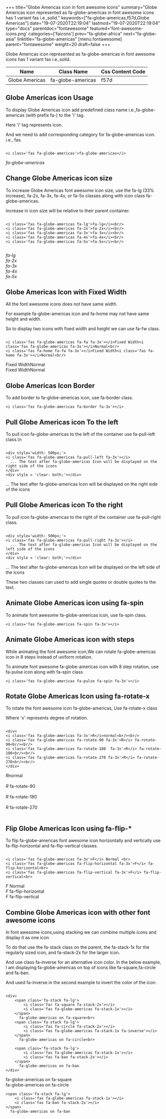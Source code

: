 +++
title="Globe Americas icon in font awesome icons"
summary="Globe Americas icon represented as fa-globe-americas in font awesome icons has 1 variant fas i.e.,solid."
keywords=["fa-globe-americas,f57d,Globe Americas"]
date="19-07-2020T22:19:04"
lastmod="19-07-2020T22:19:04"
type="docs"
parentdoc="fontawesome"
featured='font-awesome-icons.png'
categories=['faicons']
prev="fa-globe-africa"
next="fa-globe-asia"
linktitle="fa-globe-americas"
[menu.fontawesome]
parent="fontawesome"
weight=20
draft=false
+++


Globe Americas icon represented as fa-globe-americas in font awesome icons has 1 variant fas i.e.,solid.

<div class='table-responsive'><table class='table'><thead><tr><th>Name</th><th>Class Name</th><th>Css Content Code</th></tr></thead><tbody><tr><td>Globe Americas</td><td>fa-globe-americas</td><td>f57d</td></tr></tbody></table></div>



## Globe Americas icon Usage

To display Globe Americas icon add predefined class name i.e.,fa-globe-americas (with prefix fa-) to the 'i' tag.

Here 'i' tag represents icon.

And we need to add corresponding category for fa-globe-americas icon. i.e., fas.


```

<i class='fas fa-globe-americas'>fa-globe-americas</i>
```

<i class='fas fa-globe-americas'>fa-globe-americas</i>




## Change Globe Americas icon size
To increase Globe Americas font awesome icon size, use the fa-lg (33% increase), fa-2x, fa-3x, fa-4x, or fa-5x classes along with icon class fa-globe-americas.

Increase in icon size will be relative to their parent container. 

```

<i class='fas fa-globe-americas fa-lg'>fa-lg</i><br/>
<i class='fas fa-globe-americas fa-2x'>fa-2x</i><br/>
<i class='fas fa-globe-americas fa-3x'>fa-3x</i><br/>
<i class='fas fa-globe-americas fa-4x'>fa-4x</i><br/>
<i class='fas fa-globe-americas fa-5x'>fa-5x</i><br/>
            
```

<i class='fas fa-globe-americas fa-lg'>fa-lg</i><br/>
<i class='fas fa-globe-americas fa-2x'>fa-2x</i><br/>
<i class='fas fa-globe-americas fa-3x'>fa-3x</i><br/>
<i class='fas fa-globe-americas fa-4x'>fa-4x</i><br/>
<i class='fas fa-globe-americas fa-5x'>fa-5x</i><br/>
            



## Globe Americas Icon with Fixed Width 

All the font awesome icons does not have same width.

For example fa-globe-americas icon and fa-home may not have same height and width.

So to display two icons with fixed width and height we can use fa-fw class.


```

<i class='fas fa-globe-americas fa-fw fa-3x'></i>Fixed Width<i class='fas fa-globe-americas fa-3x'></i>Normal<br/>
<i class='fas fa-home fa-fw fa-3x'></i>Fixed Width<i class='fas fa-home fa-3x'></i>Normal<br/>
```

<i class='fas fa-globe-americas fa-fw fa-3x'></i>Fixed Width<i class='fas fa-globe-americas fa-3x'></i>Normal<br/>
<i class='fas fa-home fa-fw fa-3x'></i>Fixed Width<i class='fas fa-home fa-3x'></i>Normal<br/>



## Globe Americas Icon Border 

To add border to fa-globe-americas icon, use fa-border class.


```
<i class='fas fa-globe-americas fa-border fa-3x'></i>

```
<i class='fas fa-globe-americas fa-border fa-3x'></i>





## Pull Globe Americas icon To the left

To pull icon fa-globe-americas to the left of the container use fa-pull-left class.\n

```

<div style='width: 500px;'>
<i class='fas fa-globe-americas fa-pull-left fa-3x'></i>
  ... The text after fa-globe-americas Icon will be displayed on the right side of the icons
</div>
<div style = 'clear: both;'></div>
```

<div style='width: 500px;'>
<i class='fas fa-globe-americas fa-pull-left fa-3x'></i>
  ... The text after fa-globe-americas Icon will be displayed on the right side of the icons
</div>
<div style = 'clear: both;'></div>




## Pull Globe Americas icon To the right
To pull icon fa-globe-americas to the right of the container use fa-pull-right class.

```

<div style='width: 500px;'>
<i class='fas fa-globe-americas fa-pull-right fa-3x'></i>
  ... The text after fa-globe-americas Icon will be displayed on the left side of the icons
</div>
<div style = 'clear: both;'></div>
```

<div style='width: 500px;'>
<i class='fas fa-globe-americas fa-pull-right fa-3x'></i>
  ... The text after fa-globe-americas Icon will be displayed on the left side of the icons
</div>
<div style = 'clear: both;'></div>

These two classes can used to add single quotes or double quotes to the text.


## Animate Globe Americas icon using fa-spin
To animate font awesome fa-globe-americas icon, use fa-spin class.

```
<i class='fas fa-globe-americas fa-spin fa-3x'></i>
```
<i class='fas fa-globe-americas fa-spin fa-3x'></i>




## Animate Globe Americas icon with steps
While animating the font awesome icon,We can rotate fa-globe-americas icon in 8 steps instead of uniform rotation.

To animate font awesome fa-globe-americas icon with 8 step rotation, use fa-pulse icon along with fa-spin class.


```
<i class='fas fa-globe-americas fa-pulse fa-spin fa-3x'></i>

```
<i class='fas fa-globe-americas fa-pulse fa-spin fa-3x'></i>





## Rotate Globe Americas Icon using fa-rotate-x
To rotate the font awesome icon fa-globe-americas, Use fa-rotate-x class

Where 'x' represents degree of rotation.


```

<div>
<i class='fas fa-globe-americas fa-3x'>R</i>normal<br/><br/>
<i class='fas fa-globe-americas fa-rotate-90 fa-3x'>R</i> fa-rotate-90<br/><br/> 
<i class='fas fa-globe-americas fa-rotate-180  fa-3x'>R</i> fa-rotate-180<br/><br/> 
<i class='fas fa-globe-americas fa-rotate-270 fa-3x'>R</i> fa-rotate-270<br/><br/>
</div>
```

<div>
<i class='fas fa-globe-americas fa-3x'>R</i>normal<br/><br/>
<i class='fas fa-globe-americas fa-rotate-90 fa-3x'>R</i> fa-rotate-90<br/><br/> 
<i class='fas fa-globe-americas fa-rotate-180  fa-3x'>R</i> fa-rotate-180<br/><br/> 
<i class='fas fa-globe-americas fa-rotate-270 fa-3x'>R</i> fa-rotate-270<br/><br/>
</div>




## Flip Globe Americas Icon using fa-flip-*
To flip fa-globe-americas font awesome icon horizontally and vertically use fa-flip-horizontal and fa-flip-vertical classes. 

```

<i class='fas fa-globe-americas fa-3x'>F</i> Normal <br>
<i class='fas fa-globe-americas fa-flip-horizontal fa-3x'>F</i> fa-flip-horizontal<br>
<i class='fas fa-globe-americas fa-flip-vertical fa-3x'>F</i> fa-flip-vertical<br>
```

<i class='fas fa-globe-americas fa-3x'>F</i> Normal <br>
<i class='fas fa-globe-americas fa-flip-horizontal fa-3x'>F</i> fa-flip-horizontal<br>
<i class='fas fa-globe-americas fa-flip-vertical fa-3x'>F</i> fa-flip-vertical<br>




## Combine Globe Americas icon with other font awesome icons
In font awesome icons,using stacking we can combine multiple icons and display it as one icon 

To do that use the fa-stack class on the parent, the fa-stack-1x for the regularly sized icon, and fa-stack-2x for the larger icon.

And use class fa-inverse for an alternative icon color. 
In the below example, I am displaying fa-globe-americas on top of icons like fa-square,fa-circle and fa-ban.

And used fa-inverse in the second example to invert the color of the icon.

```

<div>
    <span class='fa-stack fa-lg'>
        <i class='far fa-square fa-stack-2x'></i>
        <i class='fas fa-globe-americas fa-stack-1x'></i>
    </span>
      fa-globe-americas on fa-square<br>
    <span class='fa-stack fa-lg'>
        <i class='fas fa-circle fa-stack-2x'></i>
        <i class='fas fa-globe-americas fa-stack-1x fa-inverse'></i>
    </span>
      fa-globe-americas on fa-circle<br>

    <span class='fa-stack fa-lg'>
        <i class='fas fa-globe-americas fa-stack-1x'></i>
        <i class='fas fa-ban fa-stack-2x'></i>
    </span>
      fa-globe-americas on fa-ban
</div>
```

<div>
    <span class='fa-stack fa-lg'>
        <i class='far fa-square fa-stack-2x'></i>
        <i class='fas fa-globe-americas fa-stack-1x'></i>
    </span>
      fa-globe-americas on fa-square<br>
    <span class='fa-stack fa-lg'>
        <i class='fas fa-circle fa-stack-2x'></i>
        <i class='fas fa-globe-americas fa-stack-1x fa-inverse'></i>
    </span>
      fa-globe-americas on fa-circle<br>

    <span class='fa-stack fa-lg'>
        <i class='fas fa-globe-americas fa-stack-1x'></i>
        <i class='fas fa-ban fa-stack-2x'></i>
    </span>
      fa-globe-americas on fa-ban
</div>






